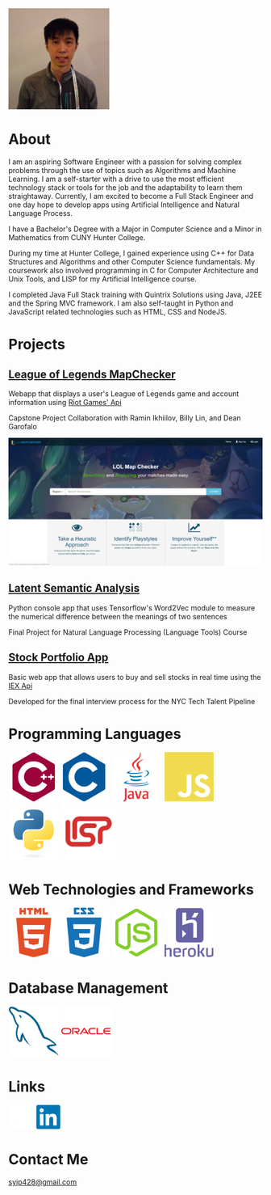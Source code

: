 <img src="/images/pfp.png" width="200" height="200">

# About

I am an aspiring Software Engineer with a passion for solving complex problems through the use of topics such as Algorithms and Machine Learning. 
I am a self-starter with a drive to use the most efficient technology stack or tools for the job and the adaptability to learn them straightaway. 
Currently, I am excited to become a Full Stack Engineer and one day hope to develop apps using Artificial Intelligence and Natural Language Process. 

I have a Bachelor's Degree with a Major in Computer Science and a Minor in Mathematics from CUNY Hunter College.

During my time at Hunter College, I gained experience using C++ for Data Structures and Algorithms and other Computer Science fundamentals.
My coursework also involved programming in C for Computer Architecture and Unix Tools, and LISP for my Artificial Intelligence course. 

I completed Java Full Stack training with Quintrix Solutions using Java, J2EE and the Spring MVC framework.
I am also self-taught in Python and JavaScript related technologies such as HTML, CSS and NodeJS.

# Projects

## [League of Legends MapChecker](./lolmc.md)

Webapp that displays a user's League of Legends game and account information using [Riot Games' Api](https://developer.riotgames.com/)

Capstone Project Collaboration with Ramin Ikhiilov, Billy Lin, and Dean Garofalo

![LoLMC example image](/images/lolmclanding.png)


## [Latent Semantic Analysis](./lsa.md)

Python console app that uses Tensorflow's Word2Vec module to measure the numerical difference between the meanings of two sentences

Final Project for Natural Language Processing (Language Tools) Course


## [Stock Portfolio App](./stockport.md)

Basic web app that allows users to buy and sell stocks in real time using the [IEX Api](https://iexcloud.io/docs/api/)

Developed for the final interview process for the NYC Tech Talent Pipeline


# Programming Languages

<img src="/images/icons/cplusplus-plain.svg" width="100" height="100"><img src="/images/icons/c-plain.svg" width="100" height="100">
<img src="/images/icons/java-original-wordmark.svg" width="100" height="100">
<img src="/images/icons/javascript-plain.svg" width="100" height="100">
<img src="/images/icons/python-original.svg" width="100" height="100">
<img src="/images/icons/lisp.png" width="110" height="110">


# Web Technologies and Frameworks

<img src="/images/icons/html5-plain-wordmark.svg" width="100" height="100"><img src="/images/icons/css3-plain-wordmark.svg" width="100" height="100">
<img src="/images/icons/nodejs-plain.svg" width="100" height="100">
<img src="/images/icons/heroku-plain-wordmark.svg" width="100" height="100">


# Database Management

<img src="/images/icons/mysql-plain.svg" width="100" height="100"> <img src="/images/icons/oracle-original.svg" width="100" height="100">

# Links
<a href="https://www.github.com/doubleyip"><img src="/images/icons/github-icon-white.jpg" width="50" height="50" alt="github"></a>
<a href="https://www.linkedin.com/in/simon-yip-926789142"><img src="/images/icons/linkedin-original.svg" width="50" height="50" alt="LinkedIn"></a>


# Contact Me

syip428@gmail.com
